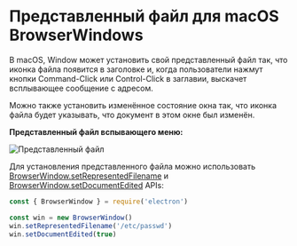 # Представленный файл для macOS BrowserWindows

В macOS, Window может установить свой представленный файл так, что иконка файла появится в заголовке и, когда пользователи нажмут кнопки Command-Click или Control-Click в заглавии, выскачет всплывающее сообщение с адресом.

Можно также установить изменённое состояние окна так, что иконка файла будет указывать, что документ в этом окне был изменён.

**Представленный файл вспывающего меню:**

![Представленный файл](https://cloud.githubusercontent.com/assets/639601/5082061/670a949a-6f14-11e4-987a-9aaa04b23c1d.png)

Для установления представленного файла можно использовать [BrowserWindow.setRepresentedFilename](../api/browser-window.md#winsetrepresentedfilenamefilename-macos) и [BrowserWindow.setDocumentEdited](../api/browser-window.md#winsetdocumenteditededited-macos) APIs:

```javascript
const { BrowserWindow } = require('electron')

const win = new BrowserWindow()
win.setRepresentedFilename('/etc/passwd')
win.setDocumentEdited(true)
```